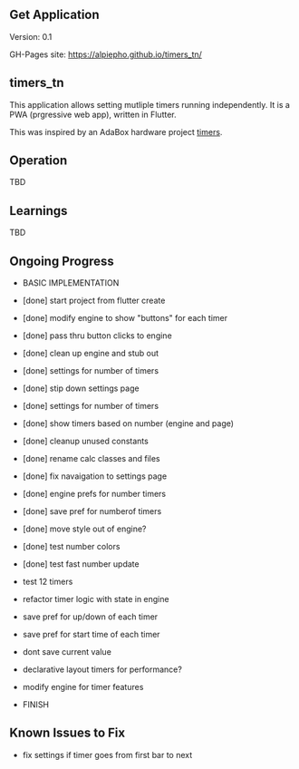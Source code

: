 ## Get Application
Version: 0.1

GH-Pages site: https://alpiepho.github.io/timers_tn/

## timers_tn

This application allows setting mutliple timers running independently. It is a PWA (prgressive web app), written in Flutter.

This was inspired by an AdaBox hardware project [timers](https://github.com/alpiepho/macropad/tree/master/timers_cp).

## Operation
TBD

## Learnings
TBD

## Ongoing Progress

- BASIC IMPLEMENTATION
- [done] start project from flutter create
- [done] modify engine to show "buttons" for each timer
- [done] pass thru button clicks to engine
- [done] clean up engine and stub out
- [done] settings for number of timers
- [done] stip down settings page
- [done] settings for number of timers
- [done] show timers based on number (engine and page)
- [done] cleanup unused constants
- [done] rename calc classes and files
- [done] fix navaigation to settings page
- [done] engine prefs for number timers
- [done] save pref for numberof timers
- [done] move style out of engine?
- [done] test number colors
- [done] test fast number update

- test 12 timers
- refactor timer logic with state in engine

- save pref for up/down of each timer
- save pref for start time of each timer
- dont save current value
- declarative layout timers for performance?

- modify engine for timer features
- FINISH


## Known Issues to Fix
- fix settings if timer goes from first bar to next
